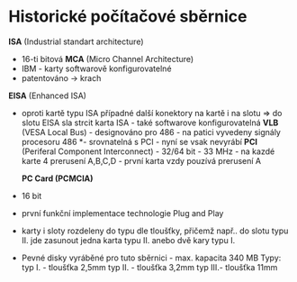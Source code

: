 # Historické počítačové sběrnice
**ISA** (Industrial standart architecture) 
- 16-ti bitová
**MCA** (Micro Channel Architecture) 
- IBM - karty softwarově konfigurovatelné
- patentováno -> krach
  
**EISA** (Enhanced ISA) 
- oproti kartě typu ISA případné další konektory
                           na kartě i na slotu => do slotu EISA sla strcit
                                                  karta ISA
                         - také softwarove konfigurovatelná
**VLB** (VESA Local Bus) - designováno pro 486 - na patici vyvedeny signály
                            procesoru 486
                         *- srovnatelná s PCI - nyní se vsak nevyrábí
**PCI** (Periferal Component Interconnect)
        - 32/64 bit - 33 MHz
        - na kazdé karte 4 prerusení A,B,C,D
          - první karta vzdy pouzívá prerusení A
  
  **PC Card (PCMCIA)**
- 16 bit
- první funkční implementace technologie Plug and Play
- karty i sloty rozdeleny do typu dle tloušťky, přičemž např.. do slotu typu II. jde zasunout jedna karta typu II. anebo dvě kary typu I.
- Pevné disky vyráběné pro tuto sběrnici - max. kapacita 340 MB
Typy:
typ I.  - tloušťka 2,5mm
typ II. - tloušťka 3,2mm
typ III.- tloušťka 11mm